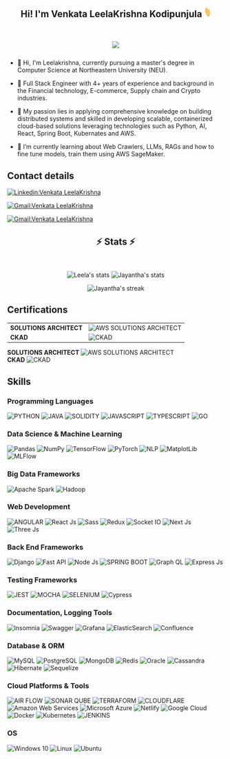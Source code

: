 <!-- README Intro -->
<h2 align='center'>Hi! I'm Venkata LeelaKrishna Kodipunjula <img src="https://raw.githubusercontent.com/ABSphreak/ABSphreak/master/gifs/Hi.gif" height="25px" width="15px"></h2>
<h1 align="center">
  <a href="">
    <img src="https://readme-typing-svg.herokuapp.com?font=Fira+Code&pause=1000&color=6A2595&random=false&width=435&lines=Full-Stack+Engineer;Blockchain-Web3+Developer;Cloud+Engineer;">
  </a>
</h1>
<!-- <h5 align="center">
  <code>
    <a href="https://www.linkedin.com/in/jayantha-nanduri/" title="LinkedIn Profile"><img width="22" src="https://github.com/zumrudu-anka/zumrudu-anka/blob/master/images/linkedin.svg"> LinkedIn</a></code>
</h5> -->


<!-- <img align="right" alt="Coding" width="400" src="https://cdn.dribbble.com/users/1162077/screenshots/3848914/programmer.gif"> -->

- 👋 Hi, I'm Leelakrishna, currently pursuing a master's degree in Computer Science at Northeastern University (NEU). 

- 👀 Full Stack Engineer with 4+ years of experience and background in the Financial technology, E-commerce, Supply chain and Crypto industries.

- 💞️ My passion lies in applying comprehensive knowledge on building distributed systems and skilled in developing scalable, containerized cloud-based solutions leveraging technologies such as Python, AI, React, Spring Boot, Kubernates and AWS.
- 🌱 I’m currently learning about Web Crawlers, LLMs, RAGs and how to fine tune models, train them using AWS SageMaker.
<!-- ##- 📫 How to reach me: Connect with me on <a href="https://www.linkedin.com/in/jayantha-nanduri/" target="_blank">LinkedIn</a> or send me an email at <a href="mailto:jayantha.nanduri@gmail.com">jayantha.nanduri@gmail.com</a>. I'm open to exploring opportunities for data projects and collaborations! -->
## Contact details

<p float="left">

   [![Linkedin:Venkata LeelaKrishna](https://img.shields.io/badge/-Linkedin-blue?style=flat-square&logo=Linkedin&logoColor=white)](https://www.linkedin.com/in/kvleelakrishna/)

[![Gmail:Venkata LeelaKrishna](https://img.shields.io/badge/-kodipunjula.v@northeastern.edu-EA4335?style=flat-square&logo=outlook&logoColor=white)](mailto:kodipunjula.v@northeastern.edu)


[![Gmail:Venkata LeelaKrishna](https://img.shields.io/badge/-leelakrishna2091997@gmail.com-EA4335?style=flat-square&logo=gmail&logoColor=white)](mailto:leelakrishna2091997@gmail.com)
</p>

<h2 align="center">⚡ Stats ⚡</h2>
<br />
<p align="center"> 
  <img src="https://github-readme-stats.vercel.app/api?username=Leelakrishna2091997&show_icons=true&theme=tokyonight" alt="Leela's stats" />
  <img src="http://github-profile-summary-cards.vercel.app/api/cards/repos-per-language?username=jaynanduri&theme=default" alt="Jayantha's stats" />
</p>

<p align="center"> 
  <img src="https://github-readme-streak-stats.herokuapp.com?user=jaynanduri" alt="Jayantha's streak" />
</p>

## Certifications

<table>
  <tr>
    <td><b>SOLUTIONS ARCHITECT</b></td>
    <td><img alt="AWS SOLUTIONS ARCHITECT" src="https://img.shields.io/badge/AWS-%23FF9900.svg?style=for-the-badge&logo=amazon-aws&logoColor=white"/></td>
  </tr>
  <tr>
    <td><b>CKAD</b></td>
    <td><img alt="CKAD" src="https://img.shields.io/badge/kubernetes-%23326ce5.svg?style=for-the-badge&logo=kubernetes&logoColor=white"/></td>
  </tr>
</table>



<p float="left">

<div>
<b>SOLUTIONS ARCHITECT</b>
<img alt="AWS SOLUTIONS ARCHITECT" src="https://img.shields.io/badge/AWS-%23FF9900.svg?style=for-the-badge&logo=amazon-aws&logoColor=white"/>
</div>

<div> 
<b>CKAD</b>
<img alt="CKAD" src="https://img.shields.io/badge/kubernetes-%23326ce5.svg?style=for-the-badge&logo=kubernetes&logoColor=white"/>
</div>

</p>

## Skills

### Programming Languages
<p float="left">
<img alt="PYTHON" src="https://img.shields.io/badge/python-%23777BB4.svg?style=for-the-badge&logo=python&logoColor=white"/>
<img alt="JAVA" src="https://img.shields.io/badge/java-%23ED8B00.svg?style=for-the-badge&logo=java&logoColor=white"/>
<img alt="SOLIDITY" src="https://img.shields.io/badge/Solidity-%23363636.svg?style=for-the-badge&logo=solidity&logoColor=white"/>
<img alt="JAVASCRIPT" src="https://img.shields.io/badge/-Javascript-F0DB4F?style=for-the-badge&labelColor=black&logo=javascript&logoColor=F0DB4F"/>
<img alt="TYPESCRIPT" src="https://img.shields.io/badge/TypeScript-3178C6?style=flat&logo=typescript&logoColor=white"/>
<img alt="GO" src="https://img.shields.io/badge/Go-00ADD8?style=flat&logo=go&logoColor=white"/>
 

</p>
                                                                                           
### Data Science & Machine Learning

<p float="left">
  <img alt="Pandas" src="https://img.shields.io/badge/pandas-%23150458.svg?style=for-the-badge&logo=pandas&logoColor=white" />
  <img alt="NumPy" src="https://img.shields.io/badge/numpy-%23013243.svg?style=for-the-badge&logo=numpy&logoColor=white" />
  <!-- <img alt="Keras" src="https://img.shields.io/badge/Keras-%23D00000.svg?style=for-the-badge&logo=Keras&logoColor=white"/> -->
  <img alt="TensorFlow" src="https://img.shields.io/badge/TensorFlow-%23FF6F00.svg?style=for-the-badge&logo=TensorFlow&logoColor=white" />
  <img alt="PyTorch" src="https://img.shields.io/badge/PyTorch-%23EE4C2C.svg?style=for-the-badge&logo=PyTorch&logoColor=white" />
  <img alt="NLP" src="https://img.shields.io/badge/Nlp-%800080.svg?style=for-the-badge&logo=Nlp&logoColor=white" />
  <!-- <img alt="OpenCV" src="https://img.shields.io/badge/opencv-%23white.svg?style=for-the-badge&logo=opencv&logoColor=white"/> -->
  <img alt="MatplotLib" src="https://img.shields.io/badge/Matplotlib-%23ffffff.svg?style=for-the-badge&logo=Matplotlib&logoColor=black"/>
  <img alt="MLFlow" src="https://img.shields.io/badge/mlflow-%23d9ead3.svg?style=for-the-badge&logo=numpy&logoColor=blue"/>
  <!-- <img alt="Scipy" src="https://img.shields.io/badge/SciPy-%230C55A5.svg?style=for-the-badge&logo=scipy&logoColor=%white"/> -->
</p>

### Big Data Frameworks
<p float="left">

 <!-- <img alt="SPARK" src="https://img.shields.io/badge/scala-%23DC322F.svg?style=for-the-badge&logo=scala&logoColor=white"/> -->
 
<img alt="Apache Spark" src="https://img.shields.io/badge/Apache%20Spark-FDEE21?style=flat-square&logo=apachespark&logoColor=black"/>
<img alt="Hadoop" src="https://img.shields.io/badge/Apache%20Hadoop-66CCFF?style=for-the-badge&logo=apachehadoop&logoColor=black"/>

</p>


### Web Development
<p float="left">

<img alt="ANGULAR" src="https://img.shields.io/badge/Angular-0F0F11?style=flat&logo=angular&logoColor=white"/>
<img alt="React Js" src="https://img.shields.io/badge/-React-61DBFB?style=for-the-badge&labelColor=black&logo=react&logoColor=61DBFB"/>
<img alt="Sass" src="https://img.shields.io/badge/Sass-CC6699?style=flat&logo=sass&logoColor=white"/>
<img alt="Redux" src="https://img.shields.io/badge/Redux-764ABC?style=flat&logo=redux&logoColor=white"/>
<img alt="Socket IO" src="https://img.shields.io/badge/Socket.io-black?style=for-the-badge&logo=socket.io&badgeColor=010101"/>
<img alt="Next Js" src="https://img.shields.io/badge/Next-black?style=for-the-badge&logo=next.js&logoColor=white"/>
<img alt="Three Js" src="https://img.shields.io/badge/threejs-black?style=for-the-badge&logo=three.js&logoColor=white"/>

  
</p>

### Back End Frameworks
<p float="left">

<img alt="Django" src="https://img.shields.io/badge/Django-092E20?style=flat&logo=django&logoColor=white"/>
<!-- <img alt="Nest Js" src="https://img.shields.io/badge/-React-61DBFB?style=for-the-badge&labelColor=black&logo=react&logoColor=61DBFB"/> -->
<img alt="Fast API" src="https://img.shields.io/badge/FastAPI-005571?style=for-the-badge&logo=fastapi"/>
<img alt="Node Js" src="https://img.shields.io/badge/node.js-6DA55F?style=for-the-badge&logo=node.js&logoColor=white"/>
<img alt="SPRING BOOT" src="https://img.shields.io/badge/SpringBoot-6DB33F?style=flat-square&logo=Spring&logoColor=white"/>
<img alt="Graph QL" src="https://img.shields.io/badge/-GraphQL-E10098?style=for-the-badge&logo=graphql&logoColor=white"/>
<img alt="Express Js" src="https://img.shields.io/badge/express.js-%23404d59.svg?style=for-the-badge&logo=express&logoColor=%2361DAFB"/>

</p>

### Testing Frameworks
<p float="left">

<img alt = "JEST" src = "https://img.shields.io/badge/-jest-%23C21325?style=for-the-badge&logo=jest&logoColor=white">
<img alt = "MOCHA" src = "https://img.shields.io/badge/-mocha-%238D6748?style=for-the-badge&logo=mocha&logoColor=white">
<img alt = "SELENIUM" src= "https://img.shields.io/badge/-selenium-%43B02A?style=for-the-badge&logo=selenium&logoColor=white">
<img alt = "Cypress" src= "https://img.shields.io/badge/-cypress-%23E5E5E5?style=for-the-badge&logo=cypress&logoColor=058a5e">

</p>

### Documentation, Logging Tools
<p float="left">

<!-- <img alt = "" src = ""> -->
<img alt="Insomnia" src="https://img.shields.io/badge/Insomnia-black?style=for-the-badge&logo=insomnia&logoColor=5849BE"/>
<img alt = "Swagger" src = "https://img.shields.io/badge/-Swagger-%23Clojure?style=for-the-badge&logo=swagger&logoColor=white">
<img alt = "Grafana" src = "https://img.shields.io/badge/grafana-%23F46800.svg?style=for-the-badge&logo=grafana&logoColor=white">
<img alt = "ElasticSearch" src = "https://img.shields.io/badge/-ElasticSearch-005571?style=for-the-badge&logo=elasticsearch">
<img alt = "Confluence" src = "https://img.shields.io/badge/confluence-%23172BF4.svg?style=for-the-badge&logo=confluence&logoColor=white">
</p>





### Database & ORM
<p float="left">
<!-- <img alt = "" src = ""> -->

<img alt="MySQL" src="https://img.shields.io/badge/MySQL-00000F?style=for-the-badge&logo=mysql&logoColor=white"/>
<img alt="PostgreSQL" src="https://img.shields.io/badge/PostgreSQL-4169E1?style=flat&logo=postgresql&logoColor=white"/>

<img alt="MongoDB" src="https://img.shields.io/badge/MongoDB-47A248?style=flat&logo=mongodb&logoColor=white"/>

<img alt="Redis" src="https://img.shields.io/badge/cassandra-%231287B1.svg?style=for-the-badge&logo=apache-cassandra&logoColor=white"/>

<img alt="Oracle" src="https://img.shields.io/badge/Oracle-FF0000?style=for-the-badge&logo=oracle&logoColor=white"/>
<img alt="Cassandra" src="https://img.shields.io/badge/cassandra-%231287B1.svg?style=for-the-badge&logo=apache-cassandra&logoColor=white"/>
<img alt = "Hibernate" src = "https://img.shields.io/badge/Hibernate-59666C?style=for-the-badge&logo=Hibernate&logoColor=white">
 
<img alt = "Sequelize" src = "https://img.shields.io/badge/Sequelize-52B0E7?style=for-the-badge&logo=Sequelize&logoColor=white">

</p>

### Cloud Platforms & Tools
<p float="left">
<!-- <img alt = "" src = ""> -->
<img alt = "AIR FLOW" src = "https://img.shields.io/badge/Apache%20Airflow-017CEE?style=for-the-badge&logo=Apache%20Airflow&logoColor=white">
<img alt = "SONAR QUBE" src = "https://img.shelds.io/badge/SonarQube-black?style=for-the-badge&logo=sonarqube&logoColor=4E9BCD">
<img alt = "TERRAFORM" src = "https://img.shields.io/badge/terraform-%235835CC.svg?style=for-the-badge&logo=terraform&logoColor=white">
<img alt = "CLOUDFLARE" src = "https://img.shields.io/badge/Cloudflare-F38020?style=for-the-badge&logo=Cloudflare&logoColor=white">


  <img alt="Amazon Web Services" src="https://img.shields.io/badge/AWS-FFEACA?style=for-the-badge&logo=Amazon&logoColor=white%22"/>
  <img alt="Microsoft Azure" src="https://img.shields.io/badge/Microsoft%20Azure-4285F4?style=for-the-badge&logo=microsoft-azure&logoColor=white">
  <img alt="Netlify" src="https://img.shields.io/badge/Netlify-00C7B7?style=flat&logo=netlify&logoColor=white"/>
  <img alt="Google Cloud" src="https://img.shields.io/badge/Google_Cloud-4285F4?style=flat&logo=google-cloud&logoColor=white">
  
  
  <img alt="Docker" src="https://img.shields.io/badge/docker-%230db7ed.svg?style=for-the-badge&logo=docker&logoColor=white">
  <img alt="Kubernetes" src="https://img.shields.io/badge/kubernetes-%23326ce5.svg?style=for-the-badge&logo=kubernetes&logoColor=white"/>
<img alt = "JENKINS" src = "https://img.shields.io/badge/jenkins-%232C5263.svg?style=for-the-badge&logo=jenkins&logoColor=white">

</p>

  
### OS
<p float="left">
<img alt="Windows 10" src="https://img.shields.io/badge/Windows-0078D6?style=for-the-badge&logo=windows&logoColor=white" />
<img alt="Linux" src="https://img.shields.io/badge/Linux-FCC624?style=for-the-badge&logo=linux&logoColor=black"/>
<img alt="Ubuntu" src="https://img.shields.io/badge/Ubuntu-E95420?style=for-the-badge&logo=ubuntu&logoColor=white" />
</p>

<!-- ### Tools & IDE
<p float="left">
  <img alt="Google Data Analytics" src="https://img.shields.io/badge/-Google Data Analytics-E37400?style=flat-square&logo=googleanalytics&logoColor=white" />
  <img alt="MicrosoftExcel" src="https://img.shields.io/badge/-MicrosoftExcel-217346?style=flat-square&logo=microsoftexcel&logoColor=white" />
  <img alt="GoogleSheets" src="https://img.shields.io/badge/-GoogleSheets-34A853?style=flat-square&logo=googlesheets&logoColor=white" />
  <img alt="Microsoft PowerPoint" src="https://img.shields.io/badge/-Microsoft PowerPoint-B7472A?style=flat-square&logo=microsoftpowerpoint&logoColor=white" />
  <img alt="Jupyter NoteBook" src="https://img.shields.io/badge/jupyter-%23FA0F00.svg?style=for-the-badge&logo=jupyter&logoColor=white"/>
  <img alt="IntelliJ" src="https://img.shields.io/badge/IntelliJIDEA-000000.svg?style=for-the-badge&logo=intellij-idea&logoColor=white"/>
  <img alt="Visual Studio Code" src="https://img.shields.io/badge/VisualStudioCode-0078d7.svg?style=for-the-badge&logo=visual-studio-code&logoColor=white"/>
  <img alt="Sublime Text" src="https://img.shields.io/badge/sublime_text-%23575757.svg?style=for-the-badge&logo=sublime-text&logoColor=important"/>
</p> -->


<!-- ![](https://komarev.com/ghpvc/?username=jaynanduri&color=green) -->

